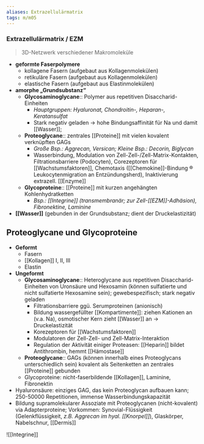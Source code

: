 ```yaml
---
aliases: Extrazellulärmatrix
tags: m/m05
---
```

### Extrazellulärmatrix / EZM
> 3D-Netzwerk verschiedener Makromoleküle
- **geformte Faserpolymere**
	- kollagene Fasern (aufgebaut aus Kollagenmolekülen)
	- retikuläre Fasern (aufgebaut aus Kollagenmolekülen)
	- elastische Fasern (aufgebaut aus Elastinmolekülen)
- **amorphe „Grundsubstanz“**
	- **Glycosaminoglycane**:: Polymer aus repetitiven Disaccharid-Einheiten
		- *Hauptgruppen: Hyaluronat, Chondroitin-, Heparan-, Keratansulfat*
		- Stark negativ geladen → hohe Bindungsaffinität für Na und damit [[Wasser]];
	- **Proteoglycane**:: zentrales [[Proteine]] mit vielen kovalent verknüpften GAGs
		- *Große* *Bsp.: Aggrecan, Versican; Kleine Bsp.: Decorin, Biglycan*
		- Wasserbindung, Modulation von Zell-Zell-/Zell-Matrix-Kontakten, Filtrationsbarriere (Podocyten), Corezeptoren für [[Wachstumsfaktoren]], Chemotaxis ([[Chemokine]]-Bindung ® Leukocytenmigration an Entzündungsherd), Inaktivierung extrazell. [[Enzyme]]
	- **Glycoproteine**:: [[Proteine]] mit kurzen angehängten Kohlenhydratketten
		- *Bsp.: [[Integrine]] (transmembranär; zur Zell-[[EZM]]-Adhäsion), Fibronektine, Laminine*
- **[[Wasser]]** (gebunden in der Grundsubstanz; dient der Druckelastizität)

## Proteoglycane und Glycoproteine
- **Geformt**
    - Fasern
    - [[Kollagen]] I, II, III
    - Elastin
- **Ungeformt**
    - **Glycosaminoglycane**:: Heteroglycane aus repetitiven Disaccharid-Einheiten von Uronsäure und Hexosamin (können sulfatierte und nicht sulfatierte Hexosamine sein); gewebespezifisch; stark negativ geladen
        - Filtrationsbarriere ggü. Serumproteinen (anionisch)
        - Bildung wassergefüllter [[Kompartimente]]: ziehen Kationen an (v.a. Na), osmotischer Kern zieht [[Wasser]] an -> Druckelastizität
        - Korezeptoren für [[Wachstumsfaktoren]]
        - Modulatoren der Zell-Zell- und Zell-Matrix-Interaktion
        - Regulation der Aktivität einiger Proteasen: [[Heparin]] bildet Antithrombin, hemmt [[Hämostase]]
    - **Proteoglycane**:: GAGs (können innerhalb eines Proteoglycans unterschiedlich sein) kovalent als Seitenketten an zentrales [[Proteine]] gebunden
    - Glycoproteine: nicht-faserbildende [[Kollagen]], Laminine, Fibronektin
- Hyaluronsäure: einziges GAG, das kein Proteoglycan aufbauen kann; 250-50000 Repetitionen, immense Wasserbindungskapazität
- Bildung supramolekularer Assoziate mit Proteoglycanen (nicht-kovalent) via Adapterproteine; Vorkommen: Synovial-Flüssigkeit (Gelenkflüssigkeit, *z.B. Aggrecan im hyal. [[Knorpel]]*), Glaskörper, Nabelschnur, [[Dermis]]

![[Integrine]]